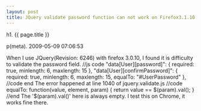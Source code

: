 ```yaml
---
layout: post
title: JQuery validate password function can not work on Firefox3.1.10
---
```


h1. {{ page.title }} 

p(meta). 2009-05-09 07:06:53

When I use JQuery(Revision: 6246) with firefox 3.0.10, I found it is difficulty to validate the password field.
//js code
"data[User][password]": {
required: true,
minlength: 6,
maxlength: 15
},
"data[User][confirmPassword]": {
required: true,
minlength: 6,
maxlength: 15,
equalTo: "#UserPassword"
},
//code end
The error happened at line 1040 of jquery.validate.js
//code
equalTo: function(value, element, param) {
return value == $(param).val();
}
//end
The '$(param).val()' here is always empty. I test this on Chrome, it works fine there.